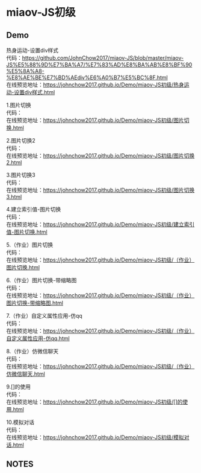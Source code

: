 # miaov-JS初级
## Demo
热身运动-设置div样式 <br>
代码：https://github.com/JohnChow2017/miaov-JS/blob/master/miaov-JS%E5%88%9D%E7%BA%A7/%E7%83%AD%E8%BA%AB%E8%BF%90%E5%8A%A8-%E8%AE%BE%E7%BD%AEdiv%E6%A0%B7%E5%BC%8F.html<br>
在线预览地址：https://johnchow2017.github.io/Demo/miaov-JS初级/热身运动-设置div样式.html<br>

1.图片切换<br>
代码：<br>
在线预览地址：https://johnchow2017.github.io/Demo/miaov-JS初级/图片切换.html<br>

2.图片切换2<br>
代码：<br>
在线预览地址：https://johnchow2017.github.io/Demo/miaov-JS初级/图片切换2.html<br>

3.图片切换3<br>
代码：<br>
在线预览地址：https://johnchow2017.github.io/Demo/miaov-JS初级/图片切换3.html<br>

4.建立索引值-图片切换<br>
代码：<br>
在线预览地址：https://johnchow2017.github.io/Demo/miaov-JS初级/建立索引值-图片切换.html<br>

5.（作业）图片切换<br>
代码：<br>
在线预览地址：https://johnchow2017.github.io/Demo/miaov-JS初级/（作业）图片切换.html<br>

6.（作业）图片切换-带缩略图<br>
代码：<br>
在线预览地址：https://johnchow2017.github.io/Demo/miaov-JS初级/（作业）图片切换-带缩略图.html<br>

7.（作业）自定义属性应用-仿qq<br>
代码：<br>
在线预览地址：https://johnchow2017.github.io/Demo/miaov-JS初级/（作业）自定义属性应用-仿qq.html<br>

8.（作业）仿微信聊天<br>
代码：<br>
在线预览地址：https://johnchow2017.github.io/Demo/miaov-JS初级/（作业）仿微信聊天.html<br>

9.[]的使用<br>
代码：<br>
在线预览地址：https://johnchow2017.github.io/Demo/miaov-JS初级/[]的使用.html<br>

10.模拟对话<br>
代码：<br>
在线预览地址：https://johnchow2017.github.io/Demo/miaov-JS初级/模拟对话.html<br>


## NOTES
####
